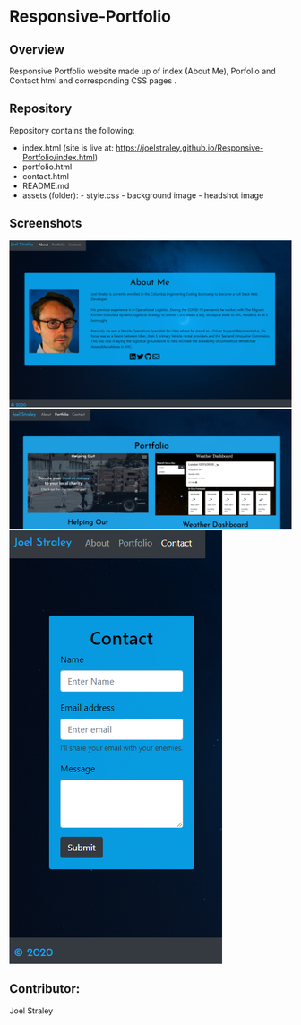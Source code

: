 # Responsive-Portfolio

## Overview

Responsive Portfolio website made up of index (About Me), Porfolio and Contact html and corresponding CSS pages
.
## Repository

Repository contains the following: 

* index.html (site is live at: https://joelstraley.github.io/Responsive-Portfolio/index.html)
* portfolio.html
* contact.html
* README.md
* assets (folder): 
      - style.css 
      - background image
      - headshot image

## Screenshots
![alt text](https://github.com/Joelstraley/Responsive-Portfolio/blob/main/Screenshot-About.png)
![alt text](https://github.com/Joelstraley/Responsive-Portfolio/blob/main/Screenshot%20-%20Portfolio(UPDATED).png)
![alt text](https://github.com/Joelstraley/Responsive-Portfolio/blob/main/Screenshot-Contact.png)



## Contributor: 
Joel Straley
